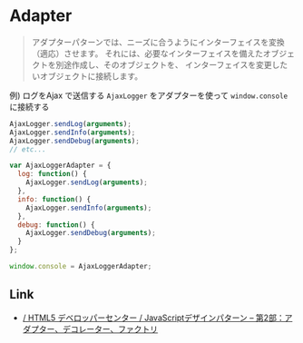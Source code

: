 # Adapter
> アダプターパターンでは、ニーズに合うようにインターフェイスを変換（適応）させます。
> それには、必要なインターフェイスを備えたオブジェクトを別途作成し、そのオブジェクトを、
> インターフェイスを変更したいオブジェクトに接続します。

例) ログをAjax で送信する `AjaxLogger` をアダプターを使って `window.console` に接続する

```js
AjaxLogger.sendLog(arguments);
AjaxLogger.sendInfo(arguments);
AjaxLogger.sendDebug(arguments);
// etc...
```

```js
var AjaxLoggerAdapter = {
  log: function() {
    AjaxLogger.sendLog(arguments);
  },
  info: function() {
    AjaxLogger.sendInfo(arguments);
  },
  debug: function() {
    AjaxLogger.sendDebug(arguments);
  }
};
```

```js
window.console = AjaxLoggerAdapter;
```

## Link
- [/ HTML5 デベロッパーセンター /
JavaScriptデザインパターン – 第2部：アダプター、デコレーター、ファクトリ](http://www.adobe.com/jp/devnet/html5/articles/javascript-design-patterns-pt2-adapter-decorator-factory.html)
